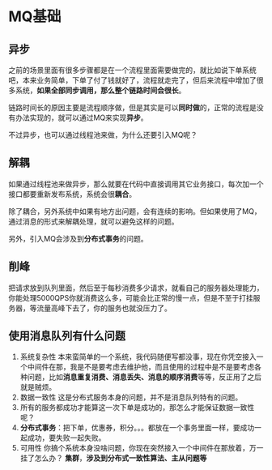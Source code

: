 # MQ基础

## 异步
之前的场景里面有很多步骤都是在一个流程里面需要做完的，就比如说下单系统吧，本来业务简单，下单了付了钱就好了，流程就走完了，但后来流程中增加了很多系统，**如果全部同步调用，那么整个链路时间会很长**。  

链路时间长的原因主要是流程顺序做，但是其实是可以**同时做**的，正常的流程是没有办法实现的，就可以通过MQ来实现**异步**。  

不过异步，也可以通过线程池来做，为什么还要引入MQ呢？

## 解耦
如果通过线程池来做异步，那么就要在代码中直接调用其它业务接口，每次加一个接口都要重新发布系统，系统会很**耦合**。  

除了耦合，另外系统中如果有地方出问题，会有连续的影响。但如果使用了MQ，通过消息的形式来解耦处理，就可以避免这样的问题。  

另外，引入MQ会涉及到**分布式事务**的问题。  

## 削峰
把请求放到队列里面，然后至于每秒消费多少请求，就看自己的服务器处理能力，你能处理5000QPS你就消费这么多，可能会比正常的慢一点，但是不至于打挂服务器，等流量高峰下去了，你的服务也就没压力了。

## 使用消息队列有什么问题
1. 系统复杂性
	本来蛮简单的一个系统，我代码随便写都没事，现在你凭空接入一个中间件在那，我是不是要考虑去维护他，而且使用的过程中是不是要考虑各种问题，比如**消息重复消费、消息丢失、消息的顺序消费**等等，反正用了之后就是贼烦。
2. 数据一致性
	这是分布式服务本身的问题，并不是消息队列特有的问题。   
3. 所有的服务都成功才能算这一次下单是成功的，那怎么才能保证数据一致性呢？   
4. **分布式事务**：把下单，优惠券，积分。。。都放在一个事务里面一样，要成功一起成功，要失败一起失败。
5. 可用性
    你搞个系统本身没啥问题，你现在突然接入一个中间件在那放着，万一挂了怎么办？
    **集群**，**涉及到分布式一致性算法、主从问题等**

